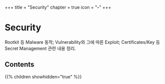 +++
title = "Security"
chapter = true
icon = "<b>-</b>"
+++

# Security
Rootkit 등 Malware 동작; Vulnerability와 그에 따른 Exploit; Certificates/Key 등 Secret Management 관련 내용 정리.

## Contents
{{% children showhidden="true" %}}
